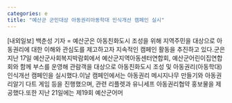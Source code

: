 ```yaml
---
categories: e
title: "예산군 군민대상 아동권리아동학대 인식개선 캠페인 실시"
---
```

[내외일보] 백춘성 기자 = 예산군은 아동친화도시 조성을 위해 지역주민을 대상으로 아동권리에 대한 이해와 관심도를 제고하고자 지속적인 캠페인 활동을 추진하고 있다.군은 지난 17일 예산군사회복지박람회에서 예산군지역아동센터연합회, 예산군어린이집연합회와 함께 부스를 운영해 관람객을 대상으로 아동친화도시 조성 및 아동권리(아동학대) 인식개선 캠페인을 실시했다.이날 캠페인에서는 아동권리 메시지나무 만들기와 아동권리알기 다트 게임 등을 진행했으며, 관련 리플렛과 유니세프 아동권리협약 홍보물을 제공했다.또한 지난 21일에는 제19회 예산군어머